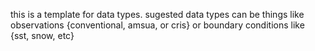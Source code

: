 this is a template for data types. 
sugested data types can be things like observations {conventional, amsua, or cris} or boundary conditions like {sst, snow, etc}
